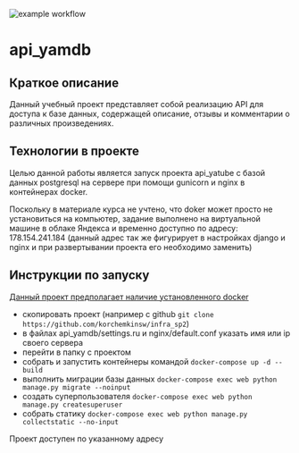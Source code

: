 ![example workflow](https://github.com/korchemkinsw/yamdb_final/actions/workflows/yamdb_workflow.yml/badge.svg)

# api_yamdb

## Краткое описание
Данный учебный проект представляет собой реализацию API для доступа к базе данных, содержащей описание, отзывы и комментарии о различных произведениях.

## Технологии в проекте
Целью данной работы является запуск проекта api_yatube с базой данных postgresql на сервере при помощи gunicorn и nginx  в контейнерах docker.

Поскольку в материале курса не учтено, что doker может просто не установиться на компьютер, задание выполнено на виртуальной машине в облаке Яндекса и временно доступно по адресу: 178.154.241.184 (данный адрес так же фигурирует в настройках django и nginx и при развертывании проекта его необходимо заменить)

## Инструкции по запуску
[Данный проект предполагает наличие установленного docker](https://www.docker.com/products/docker-desktop)

- скопировать проект (например с github ```git clone https://github.com/korchemkinsw/infra_sp2```)
- в файлах api_yamdb/settings.ru и nginx/default.conf указать имя или ip своего сервера
- перейти в папку с проектом
- собрать и запустить контейнеры командой ```docker-compose up -d --build```
- выполнить миграции базы данных ```docker-compose exec web python manage.py migrate --noinput```
- создать суперпользователя ```docker-compose exec web python manage.py createsuperuser```
- собрать статику ```docker-compose exec web python manage.py collectstatic --no-input```

Проект доступен по указанному адресу

